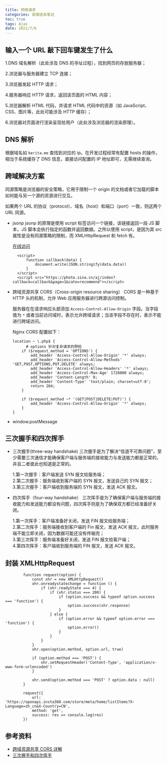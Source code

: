 ```yaml
---
title: 网络请求
categories: 前端进击笔记
toc: true
tags: Ajax
date: 2021/7/6
---
```


## 输入一个 URL 敲下回车键发生了什么

1.DNS 域名解析（此处涉及 DNS 的寻址过程），找到网页的存放服务器；

2.浏览器与服务器建立 TCP 连接；

3.浏览器发起 HTTP 请求；

4.服务器响应 HTTP 请求，返回该页面的 HTML 内容；

5.浏览器解析 HTML 代码，并请求 HTML 代码中的资源（如 JavaScript、CSS、图片等，此处可能涉及 HTTP 缓存）；

6.浏览器对页面进行渲染呈现给用户（此处涉及浏览器的渲染原理）。

<!-- more -->

## DNS 解析

根据域名如 `kerita.me` 查找到对应的 ip。在开发过程经常有配置 hosts 的操作，相当于系统缓存了 DNS 信息，直接访问配置的 IP 地址即可，无需继续查询。

## 跨域解决方案

同源策略是浏览器的安全策略，它用于限制一个 origin 的文档或者它加载的脚本如何能与另一个源的资源进行交互。

如果两个 URL 的协议（protocol）、域名（host）和端口（port）一致，则这两个 URL 同源。

- jsonp
  jsonp 的原理是使用 script 标签访问一个链接，该链接返回一段 JS 脚本，JS 脚本会执行指定的函数并返回数据。之所以使用 script，是因为其 src 属性是没有同源策略的限制，而 XMLHttpRequest 和 fetch 有。

  [在线访问](https://kerita.me/fe-attack-demo/6-request/jsonp.html)

  ```
  	<script>
  		function callback(data) {
  			document.write(JSON.stringify(data.data))
  		}
  	</script>
  	<script src="https://photo.sina.cn/aj/index?callback=callback&page=1&cate=recommend"></script>
  ```

- 跨域资源共享 CORS（Cross-origin resource sharing）
  CORS 是一种基于 HTTP 头的机制，允许 Web 应用服务器进行跨源访问控制。

  服务器在在请求响应头部添加 `Access-Control-Allow-Origin` 字段。当字段值为 `*` 或者当前访问域时，表示允许跨域请求；当该字段不存在时，表示不能进行跨域访问。

  Nginx CORS 配置如下：

  ```
  location ~ \.php$ {
  		# options 针对复杂请求的预检
      if ($request_method = 'OPTIONS') {
          add_header 'Access-Control-Allow-Origin' '*' always;
          add_header 'Access-Control-Allow-Methods' 'GET,POST,OPTIONS,PUT,DELETE' always;
          add_header 'Access-Control-Allow-Headers' '*' always;
          add_header 'Access-Control-Max-Age' 1728000 always;
          add_header 'Content-Length' 0;
          add_header 'Content-Type' 'text/plain; charset=utf-8';
          return 204;
      }

      if ($request_method ~* '(GET|POST|DELETE|PUT)') {
          add_header 'Access-Control-Allow-Origin' '*' always;
      }
  }
  ```

- window.postMessage

## 三次握手和四次挥手

- 三次握手(three-way handshake)
  三次握手是为了解决“信道不可靠问题”，至少需要三次通信才能确保客户端与服务端的接收能力与发送能力都是正常的，并且二者彼此也知道是正常的。

  1.第一次握手：客户端发送 SYN 报文给服务端；  
  2.第二次握手：服务端收到客户端的 SYN 报文，发送自己的 SYN 报文；  
  3.第三次握手：客户端收到服务端的 SYN 报文，发送 ACK 报文。

- 四次挥手（four-way handshake）
  三次挥手是为了确保客户端与服务端的接收能力和发送能力都没有问题，四次挥手则是为了确保双方都已经准备好关闭。

  1.第一次挥手：客户端准备好关闭，发送 FIN 报文给服务端；  
  2.第二次挥手：服务端接收到客户端的 Fin 报文，发送 ACK 报文，此时服务端不能立即关闭，因为数据可能还没有传输完；  
  3.第三次挥手：服务端准备好关闭，发送 FIN 报文给客户端；  
  4.第四次挥手：客户端收到服务端的 FIN 报文，发送 ACK 报文。

## 封装 XMLHttpRequest

```
		function request(option) {
			const xhr = new XMLHttpRequest()
			xhr.onreadystatechange = function () {
				if (xhr.readyState === 4) {
					if (xhr.status === 200) {
						if (option.success && typeof option.success === 'function') {
							option.success(xhr.response)
						}
					} else {
						if (option.error && typeof option.error === 'function') {
							option.error()
						}
					}
				}
			}
			xhr.open(option.method, option.url, true)

			if (option.method === 'POST') {
				xhr.setRequestHeader('Content-Type', 'application/x-www-form-urlencoded')
			}

			xhr.send(option.method === 'POST' ? option.data : null)
		}

		request({
			url: 'https://openapi.insta360.com/store/meta/home/listItems?X-Language=zh_cn&X-Country=CN',
			method: 'get',
			success: res => console.log(res)
		})
```

## 参考资料

- [跨域资源共享 CORS 详解](http://www.ruanyifeng.com/blog/2016/04/cors.html)
- [三次握手和四次挥手](https://zhuanlan.zhihu.com/p/86426969)
